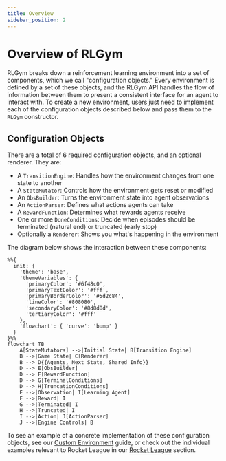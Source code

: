 ```yaml
---
title: Overview
sidebar_position: 2
---
```


# Overview of RLGym

RLGym breaks down a reinforcement learning environment into a set of components, which we call "configuration objects." Every environment is defined by a set of these objects, and the RLGym API handles the flow of information between them to present a consistent interface for an agent to interact with. To create a new environment, users just need to implement each of the configuration objects described below and pass them to the `RLGym` constructor.

## Configuration Objects

There are a total of 6 required configuration objects, and an optional renderer. They are:
- A `TransitionEngine`: Handles how the environment changes from one state to another
- A `StateMutator`: Controls how the environment gets reset or modified
- An `ObsBuilder`: Turns the environment state into agent observations
- An `ActionParser`: Defines what actions agents can take
- A `RewardFunction`: Determines what rewards agents receive
- One or more `DoneConditions`: Decide when episodes should be terminated (natural end) or truncated (early stop)
- Optionally a `Renderer`: Shows you what's happening in the environment

The diagram below shows the interaction between these components:

```mermaid
%%{
  init: {
    'theme': 'base',
    'themeVariables': {
      'primaryColor': '#6f48c0',
      'primaryTextColor': '#fff',
      'primaryBorderColor': '#5d2c84',
      'lineColor': '#808080',
      'secondaryColor': '#8d8d8d',
      'tertiaryColor': '#fff'
    },
    'flowchart': { 'curve': 'bump' }
  }
}%%
flowchart TB
    A[StateMutators] -->|Initial State| B[Transition Engine]
    B -->|Game State| C[Renderer]
    B --> D{{Agents, Next State, Shared Info}}
    D --> E[ObsBuilder]
    D --> F[RewardFunction]
    D --> G[TerminalConditions]
    D --> H[TruncationConditions]
    E -->|Observation| I[Learning Agent] 
    F -->|Reward| I
    G -->|Terminated| I
    H -->|Truncated| I
    I -->|Action| J[ActionParser]
    J -->|Engine Controls| B
```

To see an example of a concrete implementation of these configuration objects, see our [Custom Environment](../../Custom%20Environments/custom-environment) guide, or check out the individual examples relevant to Rocket League in our [Rocket League](../../Rocket%20League/Configuration%20Objects/action_parsers) section.